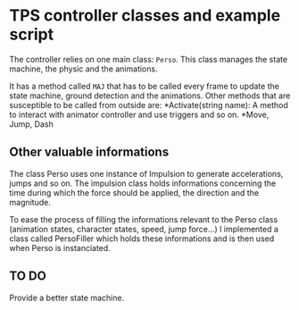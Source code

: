 # TPS controller classes and example script 

The controller relies on one main class: `Perso`. This class manages the state machine, the physic and the animations. 

It has a method called `MAJ` that has to be called every frame to update the state machine, ground detection and the animations.
Other methods that are susceptible to be called from outside are: 
*Activate(string name): A method to interact with animator controller and use triggers and so on.
*Move, Jump, Dash


## Other valuable informations

The class Perso uses one instance of Impulsion to generate accelerations, jumps and so on. The impulsion class
holds informations concerning the time during which the force should be applied, the direction and the magnitude. 

To ease the process of filling the informations relevant to the Perso class (animation states, character states, speed, jump force...) 
I implemented a class called PersoFiller which holds these informations and is then used when Perso is instanciated. 

## TO DO 

Provide a better state machine. 

